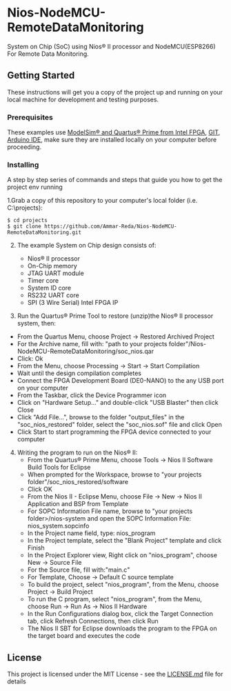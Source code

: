# Nios-NodeMCU-RemoteDataMonitoring
System on Chip (SoC) using Nios® II processor and NodeMCU(ESP8266) For Remote Data Monitoring.

## Getting Started

These instructions will get you a copy of the project up and running on your local machine for development and testing purposes.

### Prerequisites

These examples use [ModelSim® and Quartus® Prime from Intel FPGA](http://fpgasoftware.intel.com/?edition=lite), [GIT](https://git-scm.com/download/win), [Arduino IDE](https://www.arduino.cc/en/main/Software), make sure they are installed locally on your computer before proceeding.


### Installing

A step by step series of commands and steps that guide you how to get the project env running

1.Grab a copy of this repository to your computer's local folder (i.e. C:\projects):
```
$ cd projects
$ git clone https://github.com/Ammar-Reda/Nios-NodeMCU-RemoteDataMonitoring.git
```
2. The example System on Chip design consists of:
    - Nios&reg; II processor
    - On-Chip memory
    - JTAG UART module
    - Timer core
    - System ID core
    - RS232 UART core
    - SPI (3 Wire Serial) Intel FPGA IP
        
3.  Run the Quartus&reg; Prime Tool to restore (unzip)the Nios&reg; II processor system, then:
  - From the Quartus Menu, choose Project -> Restored Archived Project
  - For the Archive name, fill with: "path to your projects folder"/Nios-NodeMCU-RemoteDataMonitoring/soc_nios.qar
  - Click: Ok
  - From the Menu, choose Processing -> Start -> Start Compilation
  - Wait until the design compilation completes
  - Connect the FPGA Development Board (DE0-NANO) to the any USB port on your computer
  - From the Taskbar, click the Device Programmer icon
  - Click on "Hardware Setup..." and double-click "USB Blaster" then click Close 
  - Click "Add File...", browse to the folder "output_files" in the "soc_nios_restored" folder, select the "soc_nios.sof" file and click Open
  - Click Start to start programming the FPGA device connected to your computer

4. Writing the program to run on the Nios&reg; II:
    - From the Quartus&reg; Prime Menu, choose Tools -> Nios II Software Build Tools for Eclipse
    - When prompted for the Workspace, browse to "your projects folder"/soc_nios_restored/software
    - Click OK
    - From the Nios II - Eclipse Menu, choose File -> New -> Nios II Application and BSP from Template
    - For SOPC Information File name, browse to "your projects folder>/nios-system and open the SOPC Information File: nios_system.sopcinfo
    - In the Project name field, type: nios_program
    - In the Project template, select the "Blank Project" template and click Finish
    - In the Project Explorer view, Right click on "nios_program", choose New -> Source File
    - For the Source file, fill with:"main.c"
    - For Template, Choose -> Default C source template 
    - To build the project, select "nios_program", from the Menu, choose Project -> Build Project
    - To run the C program, select "nios_program", from the Menu, choose Run -> Run As -> Nios II Hardware
    - In the Run Configurations dialog box, click the Target Connection tab, click Refresh Connections, then click Run
    - The Nios II SBT for Eclipse downloads the program to the FPGA on the target board and executes the code


## License

This project is licensed under the MIT License - see the [LICENSE.md](https://github.com/Ammar-Reda/FSMD-MatrixMultiplication/blob/master/LICENSE) file for details

